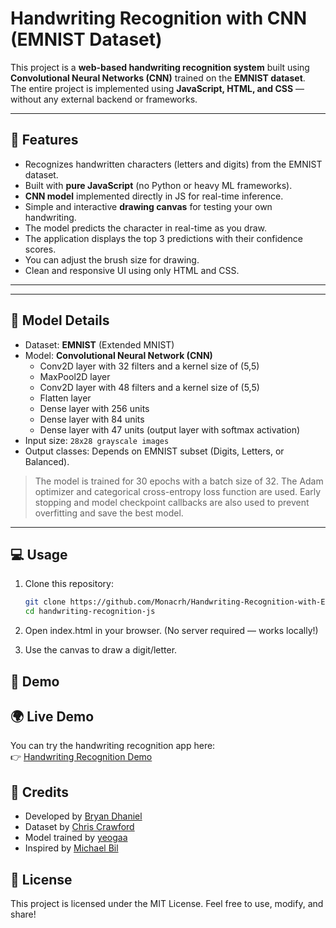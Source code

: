 # Handwriting Recognition with CNN (EMNIST Dataset)

This project is a **web-based handwriting recognition system** built using **Convolutional Neural Networks (CNN)** trained on the **EMNIST dataset**.  
The entire project is implemented using **JavaScript, HTML, and CSS** — without any external backend or frameworks.  

---

## 🚀 Features
- Recognizes handwritten characters (letters and digits) from the EMNIST dataset.
- Built with **pure JavaScript** (no Python or heavy ML frameworks).
- **CNN model** implemented directly in JS for real-time inference.
- Simple and interactive **drawing canvas** for testing your own handwriting.
- The model predicts the character in real-time as you draw.
- The application displays the top 3 predictions with their confidence scores.
- You can adjust the brush size for drawing.
- Clean and responsive UI using only HTML and CSS.

---
---

## 🧠 Model Details
- Dataset: **EMNIST** (Extended MNIST)  
- Model: **Convolutional Neural Network (CNN)**  
  - Conv2D layer with 32 filters and a kernel size of (5,5)
  - MaxPool2D layer
  - Conv2D layer with 48 filters and a kernel size of (5,5)
  - Flatten layer
  - Dense layer with 256 units
  - Dense layer with 84 units
  - Dense layer with 47 units (output layer with softmax activation)
- Input size: `28x28 grayscale images`  
- Output classes: Depends on EMNIST subset (Digits, Letters, or Balanced).  

> The model is trained for 30 epochs with a batch size of 32. The Adam optimizer and categorical cross-entropy loss function are used. Early stopping and model checkpoint callbacks are also used to prevent overfitting and save the best model.

---

## 💻 Usage
1. Clone this repository:
   ```bash
   git clone https://github.com/Monacrh/Handwriting-Recognition-with-EMNIST-and-CNN.git
   cd handwriting-recognition-js
   ```
2. Open index.html in your browser.
(No server required — works locally!)

3. Use the canvas to draw a digit/letter.

## 📸 Demo

## 🌍 Live Demo
You can try the handwriting recognition app here:  
👉 [Handwriting Recognition Demo](https://handwriting-recognition-with-emnist.vercel.app/)

## 🙌 Credits
- Developed by [Bryan Dhaniel](https://github.com/Monacrh)
- Dataset by [Chris Crawford](https://www.kaggle.com/datasets/crawford/emnist/data)
- Model trained by [yeogaa](https://www.kaggle.com/code/yeogaa/handwritten-character-recognition-using-keras)
- Inspired by [Michael Bil](https://github.com/michael-bill/neural-network-handwritten-numbers)

## 📜 License

This project is licensed under the MIT License.
Feel free to use, modify, and share!
